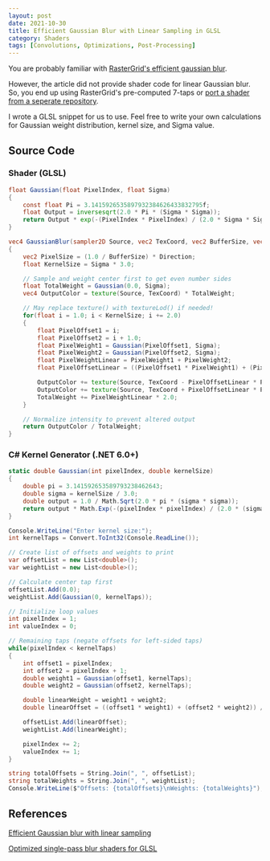 ```yaml
---
layout: post
date: 2021-10-30
title: Efficient Gaussian Blur with Linear Sampling in GLSL
category: Shaders
tags: [Convolutions, Optimizations, Post-Processing]
---
```


You are probably familiar with [RasterGrid's efficient gaussian blur](https://www.rastergrid.com/blog/2010/09/efficient-Gaussian-blur-with-linear-sampling/).

However, the article did not provide shader code for linear Gaussian blur. So, you end up using RasterGrid's pre-computed 7-taps or [port a shader from a seperate repository](https://github.com/Jam3/glsl-fast-gaussian-blur).

I wrote a GLSL snippet for us to use. Feel free to write your own calculations for Gaussian weight distribution, kernel size, and Sigma value.

## Source Code

### Shader (GLSL)

```glsl
float Gaussian(float PixelIndex, float Sigma)
{
    const float Pi = 3.1415926535897932384626433832795f;
    float Output = inversesqrt(2.0 * Pi * (Sigma * Sigma));
    return Output * exp(-(PixelIndex * PixelIndex) / (2.0 * Sigma * Sigma));
}

vec4 GaussianBlur(sampler2D Source, vec2 TexCoord, vec2 BufferSize, vec2 Direction, float Sigma)
{
    vec2 PixelSize = (1.0 / BufferSize) * Direction;
    float KernelSize = Sigma * 3.0;

    // Sample and weight center first to get even number sides
    float TotalWeight = Gaussian(0.0, Sigma);
    vec4 OutputColor = texture(Source, TexCoord) * TotalWeight;

    // May replace texture() with textureLod() if needed!
    for(float i = 1.0; i < KernelSize; i += 2.0)
    {
        float PixelOffset1 = i;
        float PixelOffset2 = i + 1.0;
        float PixelWeight1 = Gaussian(PixelOffset1, Sigma);
        float PixelWeight2 = Gaussian(PixelOffset2, Sigma);
        float PixelWeightLinear = PixelWeight1 + PixelWeight2;
        float PixelOffsetLinear = ((PixelOffset1 * PixelWeight1) + (PixelOffset2 * PixelWeight2)) / PixelWeightLinear;

        OutputColor += texture(Source, TexCoord - PixelOffsetLinear * PixelSize) * PixelWeightLinear;
        OutputColor += texture(Source, TexCoord + PixelOffsetLinear * PixelSize) * PixelWeightLinear;
        TotalWeight += PixelWeightLinear * 2.0;
    }

    // Normalize intensity to prevent altered output
    return OutputColor / TotalWeight;
}
```

### C# Kernel Generator (.NET 6.0+)

```csharp
static double Gaussian(int pixelIndex, double kernelSize)
{
    double pi = 3.141592653589793238462643;
    double sigma = kernelSize / 3.0;
    double output = 1.0 / Math.Sqrt(2.0 * pi * (sigma * sigma));
    return output * Math.Exp(-(pixelIndex * pixelIndex) / (2.0 * (sigma * sigma)));
}

Console.WriteLine("Enter kernel size:");
int kernelTaps = Convert.ToInt32(Console.ReadLine());

// Create list of offsets and weights to print
var offsetList = new List<double>();
var weightList = new List<double>();

// Calculate center tap first
offsetList.Add(0.0);
weightList.Add(Gaussian(0, kernelTaps));

// Initialize loop values
int pixelIndex = 1;
int valueIndex = 0;

// Remaining taps (negate offsets for left-sided taps)
while(pixelIndex < kernelTaps)
{
    int offset1 = pixelIndex;
    int offset2 = pixelIndex + 1;
    double weight1 = Gaussian(offset1, kernelTaps);
    double weight2 = Gaussian(offset2, kernelTaps);

    double linearWeight = weight1 + weight2;
    double linearOffset = ((offset1 * weight1) + (offset2 * weight2)) / linearWeight;

    offsetList.Add(linearOffset);
    weightList.Add(linearWeight);

    pixelIndex += 2;
    valueIndex += 1;
}

string totalOffsets = String.Join(", ", offsetList);
string totalWeights = String.Join(", ", weightList);
Console.WriteLine($"Offsets: {totalOffsets}\nWeights: {totalWeights}");
```

## References

[Efficient Gaussian blur with linear sampling](https://www.rastergrid.com/blog/2010/09/efficient-Gaussian-blur-with-linear-sampling/)

[Optimized single-pass blur shaders for GLSL](https://github.com/Jam3/glsl-fast-gaussian-blur)
